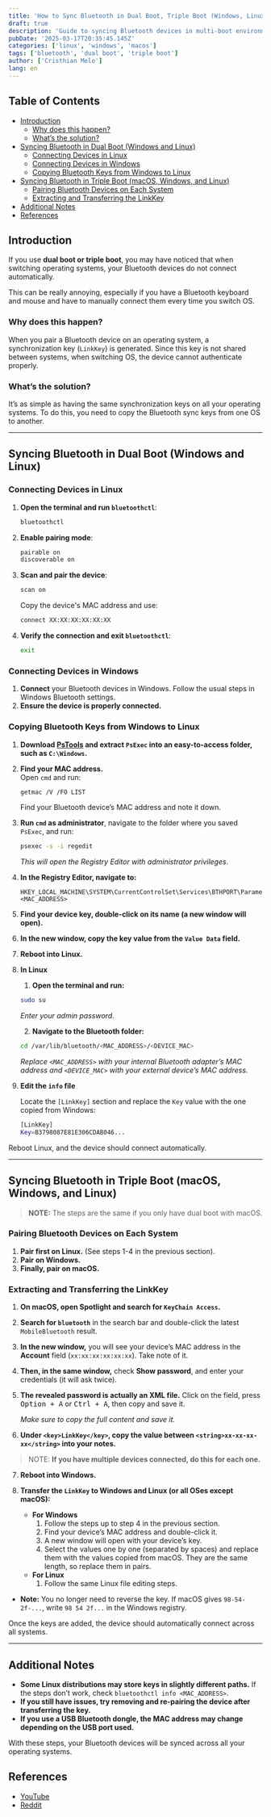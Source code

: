 ```yaml
---
title: 'How to Sync Bluetooth in Dual Boot, Triple Boot (Windows, Linux, macOS)'
draft: true
description: 'Guide to syncing Bluetooth devices in multi-boot environments, preventing connection issues when switching operating systems.'
pubDate: '2025-03-17T20:35:45.145Z'
categories: ['linux', 'windows', 'macos']
tags: ['bluetooth', 'dual boot', 'triple boot']
author: ['Cristhian Melo']
lang: en
---
```


## Table of Contents

<!--toc:start-->

- [Introduction](#introduction)
  - [Why does this happen?](#why-does-this-happen)
  - [What’s the solution?](#whats-the-solution)
- [Syncing Bluetooth in Dual Boot (Windows and Linux)](#syncing-bluetooth-in-dual-boot-windows-and-linux)
  - [Connecting Devices in Linux](#connecting-devices-in-linux)
  - [Connecting Devices in Windows](#connecting-devices-in-windows)
  - [Copying Bluetooth Keys from Windows to Linux](#copying-bluetooth-keys-from-windows-to-linux)
- [Syncing Bluetooth in Triple Boot (macOS, Windows, and Linux)](#syncing-bluetooth-in-triple-boot-macos-windows-and-linux)
  - [Pairing Bluetooth Devices on Each System](#pairing-bluetooth-devices-on-each-system)
  - [Extracting and Transferring the LinkKey](#extracting-and-transferring-the-linkkey)
- [Additional Notes](#additional-notes)
- [References](#references)
<!--toc:end-->

## Introduction

If you use **dual boot or triple boot**, you may have noticed that when switching operating systems, your Bluetooth devices do not connect automatically.

This can be really annoying, especially if you have a Bluetooth keyboard and mouse and have to manually connect them every time you switch OS.

### Why does this happen?

When you pair a Bluetooth device on an operating system, a synchronization key (`LinkKey`) is generated. Since this key is not shared between systems, when switching OS, the device cannot authenticate properly.

### What’s the solution?

It’s as simple as having the same synchronization keys on all your operating systems. To do this, you need to copy the Bluetooth sync keys from one OS to another.

---

## Syncing Bluetooth in Dual Boot (Windows and Linux)

### Connecting Devices in Linux

1. **Open the terminal and run `bluetoothctl`**:

   ```sh
   bluetoothctl
   ```

2. **Enable pairing mode**:

   ```sh
   pairable on
   discoverable on
   ```

3. **Scan and pair the device**:

   ```sh
   scan on
   ```

   Copy the device's MAC address and use:

   ```sh
   connect XX:XX:XX:XX:XX:XX
   ```

4. **Verify the connection and exit `bluetoothctl`**:

   ```sh
   exit
   ```

### Connecting Devices in Windows

1. **Connect** your Bluetooth devices in Windows. Follow the usual steps in Windows Bluetooth settings.
2. **Ensure the device is properly connected.**

### Copying Bluetooth Keys from Windows to Linux

1. **Download [PsTools](https://learn.microsoft.com/en-us/sysinternals/downloads/pstools) and extract `PsExec` into an easy-to-access folder, such as `C:\Windows`.**
2. **Find your MAC address.**  
   Open `cmd` and run:

   ```sh
   getmac /V /FO LIST
   ```

   Find your Bluetooth device’s MAC address and note it down.

3. **Run `cmd` as administrator**, navigate to the folder where you saved `PsExec`, and run:

   ```sh
   psexec -s -i regedit
   ```

   _This will open the Registry Editor with administrator privileges._

4. **In the Registry Editor, navigate to:**

   ```
   HKEY_LOCAL_MACHINE\SYSTEM\CurrentControlSet\Services\BTHPORT\Parameters\Keys\<MAC_ADDRESS>
   ```

5. **Find your device key, double-click on its name (a new window will open).**
6. **In the new window, copy the key value from the `Value Data` field.**
7. **Reboot into Linux.**
8. **In Linux**

   1. **Open the terminal and run:**

   ```sh
   sudo su
   ```

   _Enter your admin password._

   2. **Navigate to the Bluetooth folder:**

   ```sh
   cd /var/lib/bluetooth/<MAC_ADDRESS>/<DEVICE_MAC>
   ```

   _Replace `<MAC_ADDRESS>` with your internal Bluetooth adapter’s MAC address and `<DEVICE_MAC>` with your external device’s MAC address._

9. **Edit the `info` file**

   Locate the `[LinkKey]` section and replace the `Key` value with the one copied from Windows:

   ```sh title="info" {2}
   [LinkKey]
   Key=B3798087E81E306CDAB046...
   ```

Reboot Linux, and the device should connect automatically.

---

## Syncing Bluetooth in Triple Boot (macOS, Windows, and Linux)

> **NOTE:** The steps are the same if you only have dual boot with macOS.

### Pairing Bluetooth Devices on Each System

1. **Pair first on Linux.** (See steps 1-4 in the previous section).
2. **Pair on Windows.**
3. **Finally, pair on macOS.**

### Extracting and Transferring the LinkKey

1. **On macOS, open Spotlight and search for `KeyChain Access`.**
2. **Search for `bluetooth`** in the search bar and double-click the latest `MobileBluetooth` result.
3. **In the new window,** you will see your device’s MAC address in the **Account** field (`xx:xx:xx:xx:xx:xx`). Take note of it.
4. **Then, in the same window,** check **Show password**, and enter your credentials (it will ask twice).
5. **The revealed password is actually an XML file.** Click on the field, press <kbd>Option + A</kbd> or <kbd>Ctrl + A</kbd>, then copy and save it.

   _Make sure to copy the full content and save it._

6. **Under `<key>LinkKey</key>`, copy the value between `<string>xx-xx-xx-xx</string>` into your notes.**

> NOTE: **If you have multiple devices connected, do this for each one.**

7. **Reboot into Windows.**

8. **Transfer the `LinkKey` to Windows and Linux (or all OSes except macOS):**
   - **For Windows**
     1. Follow the steps up to step 4 in the previous section.
     2. Find your device’s MAC address and double-click it.
     3. A new window will open with your device’s key.
     4. Select the values one by one (separated by spaces) and replace them with the values copied from macOS. They are the same length, so replace them in pairs.
   - **For Linux**
     1. Follow the same Linux file editing steps.

- **Note:** You no longer need to reverse the key. If macOS gives `98-54-2f-...`, write `98 54 2f...` in the Windows registry.

Once the keys are added, the device should automatically connect across all systems.

---

## Additional Notes

- **Some Linux distributions may store keys in slightly different paths.** If the steps don’t work, check `bluetoothctl info <MAC_ADDRESS>`.
- **If you still have issues, try removing and re-pairing the device after transferring the key.**
- **If you use a USB Bluetooth dongle, the MAC address may change depending on the USB port used.**

With these steps, your Bluetooth devices will be synced across all your operating systems.

## References

- [YouTube](https://youtu.be/o5nPUUagW_c?si=Ar0cY_jQILe11uyU)
- [Reddit](https://www.reddit.com/r/hackintosh/comments/p5ost3/macos_monterey_and_windows_bluetooth_pairing/)

